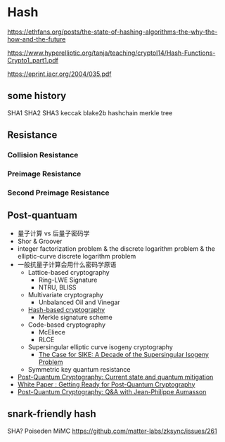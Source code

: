 # Hash

https://ethfans.org/posts/the-state-of-hashing-algorithms-the-why-the-how-and-the-future

https://www.hyperelliptic.org/tanja/teaching/cryptoI14/Hash-Functions-Crypto1_part1.pdf

https://eprint.iacr.org/2004/035.pdf

## some history
SHA1
SHA2
SHA3
    keccak
    blake2b
hashchain
merkle tree

## Resistance
### Collision Resistance
### Preimage Resistance
### Second Preimage Resistance

## Post-quantuam
+ 量子计算 vs 后量子密码学
+ Shor & Groover
+ integer factorization problem & the discrete logarithm problem & the elliptic-curve discrete logarithm problem
+ 一般抗量子计算会用什么密码学原语
    * Lattice-based cryptography
        - Ring-LWE Signature
        - NTRU, BLISS
    * Multivariate cryptography
        - Unbalanced Oil and Vinegar
    * [Hash-based cryptography](/technical/crypto/hash)
        - Merkle signature scheme
    * Code-based cryptography
        - McEliece
        - RLCE
    * Supersingular elliptic curve isogeny cryptography
        - [The Case for SIKE: A Decade of the Supersingular Isogeny Problem](https://eprint.iacr.org/2021/543)
    * Symmetric key quantum resistance
+ [Post-Quantum Cryptography: Current state and quantum mitigation](https://www.enisa.europa.eu/publications/post-quantum-cryptography-current-state-and-quantum-mitigation)
+ [White Paper : Getting Ready for Post-Quantum Cryptography](https://csrc.nist.gov/publications/detail/white-paper/2021/04/28/getting-ready-for-post-quantum-cryptography/final)
+ [Post-Quantum Cryptography: Q&A with Jean-Philippe Aumasson](https://www.infoq.com/news/2021/04/post-quantum-crypto-aumasson-qa/)

## snark-friendly hash
SHA?
Poiseden
MiMC
https://github.com/matter-labs/zksync/issues/261

